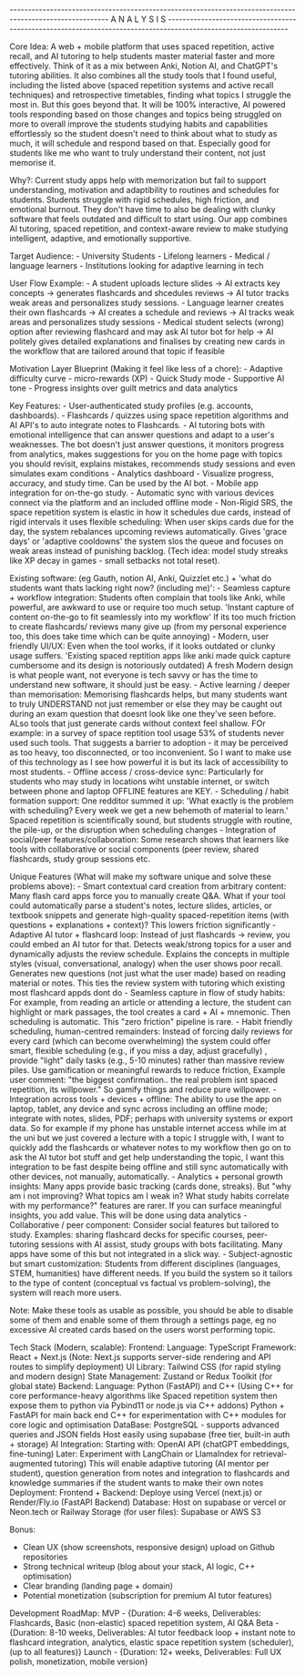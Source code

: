 --------------------------------------------------------------------------------------------------------- A N A L Y S I S ---------------------------------------------------------------------------------------------------------------

Core Idea:
A web + mobile platform that uses spaced repetition, active recall, and AI tutoring to help students master material faster and more effectively. Think of it as a mix between Anki, Notion AI, and ChatGPT's tutoring abilities. It also
combines all the study tools that I found useful, including the listed above (spaced repetition systems and active recall techniques) and retrospective timetables, finding what topics I struggle the most in. But this goes beyond that.
It will be 100% interactive, AI powered tools responding based on those changes and topics being struggled on more to overall improve the students studying habits and capabilities effortlessly so the student doesn't need to think
about what to study as much, it will schedule and respond based on that. Especially good for students like me who want to truly understand their content, not just memorise it. 

Why?:
Current study apps help with memorization but fail to support understanding, motivation and adaptibility to routines and schedules for students. Students struggle with rigid schedules, high friction, and emotional burnout. They don't have time to also be dealing with clunky software that feels outdated and difficult to start using. Our app combines AI tutoring, spaced repetition, and context-aware review to make studying intelligent, adaptive, and emotionally
supportive.

Target Audience:
    - University Students
    - Lifelong learners
    - Medical / language learners
    - Institutions looking for adaptive learning in tech

User Flow Example:
    - A student uploads lecture slides -> AI extracts key concepts -> generates flashcards and shcedules reviews -> AI tutor tracks weak areas and personalizes study sessions.
    - Language learner creates their own flashcards -> AI creates a schedule and reviews -> AI tracks weak areas and personalizes study sessions
    - Medical student selects (wrong) option after reviewing flashcard and may ask AI tutor bot for help -> AI politely gives detailed explanations and finalises by creating new cards in the workflow that are tailored around that
      topic if feasible

Motivation Layer Blueprint (Making it feel like less of a chore):
    - Adaptive difficulty curve
    - micro-rewards (XP)
    - Quick Study mode
    - Supportive AI tone
    - Progress insights over guilt metrics and data analytics

Key Features:
    - User-authenticated study profiles (e.g. accounts, dashboards).
    - Flashcards / quizzes using space repetition algorithms and AI API's to auto integrate notes to Flashcards.
    - AI tutoring bots with emotional intelligence that can answer questions and adapt to a user's weaknesses. The bot doesn't just answer questions, 
      it monitors progress from analytics, makes suggestions for you on the home page with topics you should revisit, explains mistakes, 
      recommends study sessions and even simulates exam conditions
    - Analytics dashboard - Visualize progress, accuracy, and study time. Can be used by the AI bot.
    - Mobile app integration for on-the-go study.
    - Automatic sync with various devices connect via the platform and an included offline mode
    - Non-Rigid SRS, the space repetition system is elastic in how it schedules due cards, instead of rigid intervals it uses flexible scheduling: 
      When user skips cards due for the day, the system rebalances upcoming reviews automatically. Gives 'grace days' or 'adaptive cooldowns'
      the system slos the queue and focuses on weak areas instead of punishing backlog. (Tech idea: model study streaks like XP decay in games - small setbacks not total reset).

Existing software: (eg Gauth, notion AI, Anki, Quizzlet etc.) + 'what do students want thats lacking right now? (including me)':
    - Seamless capture + workflow integration:
      Students often complain that tools like Anki, while powerful, are awkward to use or require too much setup. 'Instant capture of content on-the-go to fit seamlessly into my workflow' If its too much friction to create flashcards/      reviews many give up (from my personal experience too, this does take time which can be quite annoying)
    - Modern, user friendly UI/UX: Even when the tool works, if it looks outdated or clunky usage suffers. 'Existing spaced reptition apps like anki made quick capture cumbersome and its design is notoriously outdated) A fresh Modern       design is what people want, not everyone is tech savvy or has the time to understand new software, it should just be easy.
    - Active learning / deeper than memorisation: Memorising flashcards helps, but many students want to truly UNDERSTAND not just remember or else they may be caught out during an exam question that doesnt look like one they've seen       before. ALso tools that just generate cards without context feel shallow. FOr example: in a survey of space reptition tool usage 53% of students never used such tools. That suggests a barrier to adoption - it may be perceived as      too heavy, too disconnected, or too inconvenient. So I want to make use of this technology as I see how powerful it is but its lack of accessibility to most students.
    - Offline access / cross-device sync: Particularly for students who may study in locations wiht unstable internet, or switch between phone and laptop OFFLINE features are KEY.
    - Scheduling / habit formation support: One redditor summed it up: 'What exactly is the problem with scheduling? Every week we get a new behemoth of material to learn.' Spaced repetition is scientifically sound, but students
      struggle with routine, the pile-up, or the disruption when scheduling changes
    - Integration of social/peer features/collaboration: Some research shows that learners like tools with collaborative or social components (peer review, shared flashcards, study group sessions etc.

Unique Features (What will make my software unique and solve these problems above):
    - Smart contextual card creation from arbitrary content: Many flash card apps force you to manually create Q&A. What if your tool could automatically parse a student's notes, lecture slides, articles, or textbook snippets and 
      generate high-quality spaced-repetition items (with questions + explanations + context)? This lowers friction significantly
    - Adaptive AI tutor + flashcard loop: Instead of just flashcards -> review, you could embed an AI tutor for that. Detects weak/strong topics for a user and dynamically adjusts the review schedule. Explains the concepts in multiple      styles (visual, conversational, analogy) when the user shows poor recall. Generates new questions (not just what the user made) based on reading material or notes. This ties the review system with tutoring which existing most 
      flashcard appds dont do
    - Seamless capture in flow of study habits: For example, from reading an article or attending a lecture, the student can highlight or mark passages, the tool creates a card + AI + mnemonic. Then scheduling is automatic. This "zero      friction" pipeline is rare.
    - Habit friendly scheduling, human-centred remainders: Instead of forcing daily reviews for every card (which can become overwhelming) the system could offer smart, flexible scheduling (e.g., if  you miss a day, adjust gracefully)      , provide "light" daily tasks (e.g., 5-10 minutes) rather than massive review piles. Use gamification or meaningful rewards to reduce friction, Example user comment: "the biggest confirmation.. the real problem isnt spaced 
      repetition, its willpower." So gamify things and reduce pure willpower.
    - Integration across tools + devices + offline: The ability to use the app on laptop, tablet, any device and sync across including an offline mode; integrate with notes, slides, PDF; perhaps with university systems or export data.
      So for example if my phone has unstable internet access while im at the uni but we just covered a lecture with a topic I struggle with, I want to quickly add the flashcards or whatever notes to my workflow then go on to ask the       AI tutor bot stuff and get help understanding the topic, I want this integration to be fast despite being offline and still sync automatically with other devices, not manually, automatically. 
    - Analytics + personal growth insights: Many apps provide basic tracking (cards done, streaks). But "why am i not improving? What topics am I weak in? What study habits correlate with my performance?" features are rarer. If you
      can surface meaningful insights, you add value. This will be done using data analytics
    - Collaborative / peer component: Consider social features but tailored to study. Examples: sharing flashcard decks for specific courses, peer-tutoring sessions with AI assist, study groups with bots facilitating. Many apps have
      some of this but not integrated in a slick way.
    - Subject-agnostic but smart customization: Students from different disciplines (languages, STEM, humanities) have different needs. If you build the system so it tailors to the type of content (conceptual vs factual vs 
      problem-solving), the system will reach more users.

Note: Make these tools as usable as possible, you should be able to disable some of them and enable some of them through a settings page, eg no excessive AI created cards based on the users worst performing topic.

Tech Stack (Modern, scalable):
    Frontend:
	Language: TypeScript
	Framework: React + Next.js
	(Note: Next.js supports server-side rendering and API routes to simplify deployment)
	UI Library: Tailwind CSS (for rapid styling and modern design)
	State Management: Zustand or Redux Toolkit (for global state)
    Backend:
	Language: Python (FastAPI) and C++ (Using C++ for core performance-heavy algorithms like Spaced repetition system then expose them to python via Pybind11 or node.js via C++ addons)
	Python + FastAPI for main back end
	C++ for experimentation with C++ modules for core logic and optimisation
    DataBase:
	PostgreSQL - supports advanced queries and JSON fields
	Host easily using supabase (free tier, built-in auth + storage)
    AI Integration:
	Starting with: OpenAI API (chatGPT embeddings, fine-tuning)
	Later: Experiment with LangChain or LlamaIndex for retrieval-augmented tutoring)
	This will enable adaptive tutoring (AI mentor per student), question generation from notes and integration to flashcards and knowledge summaries if the student wants to make their own notes
    Deployment:
	Frontend + Backend: Deploye using Vercel (next.js) or Render/Fly.io (FastAPI Backend)
	Database: Host on supabase or vercel or Neon.tech or Railway
	Storage (for user files): Supabase or AWS S3 

Bonus:
   - Clean UX (show screenshots, responsive design) upload on Github repositories
   - Strong technical writeup (blog about your stack, AI logic, C++ optimisation)
   - Clear branding (landing page + domain)
   - Potential monetization (subscription for premium AI tutor features)

Development RoadMap:
    MVP - {Duration: 4-6 weeks, Deliverables: Flashcards, Basic (non-elastic) spaced repetition system, AI Q&A
    Beta - {Duration: 8-10 weeks, Deliverables: AI tutor feedback loop + instant note to flashcard integration, analytics, elastic space repetition system (scheduler), (up to all features)}
    Launch - {Duration: 12+ weeks, Deliverables: Full UX polish, monetization, mobile version}

